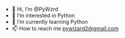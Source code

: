 - 👋 Hi, I’m @PyWzrd
- 👀 I’m interested in Python 
- 🌱 I’m currently learning Python
- 📫 How to reach me pywizard2@gmail.com

<!---
PyWzrd/PyWzrd is a ✨ special ✨ repository because its `README.md` (this file) appears on your GitHub profile.
You can click the Preview link to take a look at your changes.
--->
